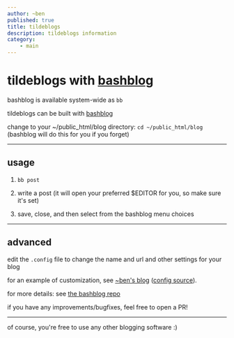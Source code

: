 ```yaml
---
author: ~ben
published: true
title: tildeblogs
description: tildeblogs information
category: 
    - main
---
```


# tildeblogs with [bashblog](https://tildegit.org/team/bashblog)

bashblog is available system-wide as `bb`

tildeblogs can be built with [bashblog](https://tildegit.org/team/bashblog)

change to your ~/public_html/blog directory: `cd ~/public_html/blog` (bashblog will do this for you if you forget)


---
## usage

1. `bb post`

1. write a post (it will open your preferred $EDITOR for you, so make sure it's set)

1. save, close, and then select from the bashblog menu choices


---

## advanced

edit the `.config` file to change the name and url and other settings for your blog

for an example of customization, see [~ben's blog](https://tilde.team/~ben/blog/) ([config source](https://tildegit.org/ben/tilde/src/branch/master/blog/.config)).

for more details: see [the bashblog repo](https://tildegit.org/team/bashblog)

if you have any improvements/bugfixes, feel free to open a PR!

---

of course, you're free to use any other blogging software :)


